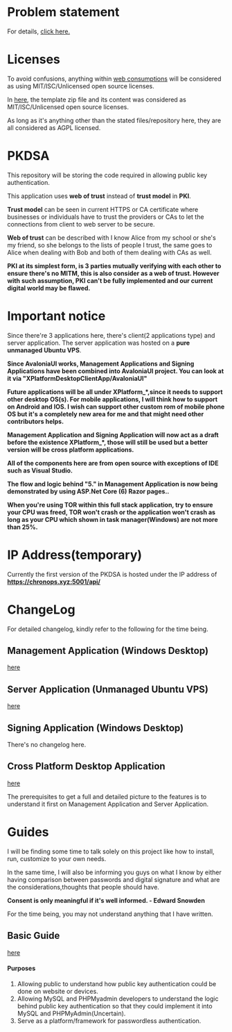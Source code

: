 # Problem statement
For details, [click here.](https://github.com/Chewhern/PKDSA/blob/main/Problem_Statement.md)

# Licenses
To avoid confusions, anything within [web consumptions](https://github.com/Chewhern/PKDSA/tree/main/Web%20consumption) will be considered as using MIT/ISC/Unlicensed open source licenses.

In [here](https://github.com/Chewhern/PKDSA/tree/main/XPlatformDesktop_ClientApp/AvaloniaUI/version%200.0.2), the template zip file and its content was considered as MIT/ISC/Unlicensed open source licenses.

As long as it's anything other than the stated files/repository here, they are all considered as AGPL licensed.

# PKDSA
This repository will be storing the code required in allowing public key authentication.

This application uses **web of trust** instead of **trust model** in **PKI**.

**Trust model** can be seen in current HTTPS or CA certificate where businesses or individuals have to trust the providers or CAs to let the connections from client to web server to be secure.

**Web of trust** can be described with I know Alice from my school or she's my friend, so she belongs to the lists of people I trust, the same goes to Alice when dealing with Bob and both of them dealing with CAs as well.

**PKI at its simplest form, is 3 parties mutually verifying with each other to ensure there's no MITM, this is also consider as a web of trust. However with such assumption, PKI can't be fully implemented and our current digital world may be flawed.**

# Important notice
Since there're 3 applications here, there's client(2 applications type) and server application. The server application was hosted on a **pure unmanaged Ubuntu VPS**.

**Since AvaloniaUI works, Management Applications and Signing Applications have been combined into AvaloniaUI project. You can look at it via "XPlatformDesktopClientApp/AvaloniaUI"**

**Future applications will be all under XPlatform_*,since it needs to support other desktop OS(s). For mobile applications, I will think how to support on Android
and IOS. I wish can support other custom rom of mobile phone OS but it's a completely new area for me and that might need other contributors helps.**

**Management Application and Signing Application will now act as a draft before the existence XPlatform_*, those will still be used but a better version will be cross platform applications.**

**All of the components here are from open source with exceptions of IDE such as Visual Studio.**

**The flow and logic behind "5." in Management Application is now being demonstrated by using ASP.Net Core (6) Razor pages..**

**When you're using TOR within this full stack application, try to ensure your CPU was freed, TOR won't crash or the application won't crash as long as your CPU
which shown in task manager(Windows) are not more than 25%.**

# IP Address(temporary)

Currently the first version of the PKDSA is hosted under the IP address of
**https://chronops.xyz:5001/api/**

# ChangeLog
For detailed changelog, kindly refer to the following for the time being.

## Management Application (Windows Desktop)
[here](https://github.com/Chewhern/PKDSA/tree/main/Management_Applications/Community/Windows/PKDSA_UMWinClient)

## Server Application (Unmanaged Ubuntu VPS)
[here](https://github.com/Chewhern/PKDSA/tree/main/Server_Application/Community/Ubuntu)

## Signing Application (Windows Desktop)
There's no changelog here.

## Cross Platform Desktop Application 
[here](https://github.com/Chewhern/PKDSA/tree/main/XPlatformDesktop_ClientApp/AvaloniaUI)

The prerequisites to get a full and detailed picture to the features is to understand it first on Management Application and Server Application.

# Guides

I will be finding some time to talk solely on this project like how to install, run, customize to your own needs.

In the same time, I will also be informing you guys on what I know by either having comparison between passwords and digital signature
and what are the considerations,thoughts that people should have.

**Consent is only meaningful if it's well informed. - Edward Snowden**

For the time being, you may not understand anything that I have written.

## Basic Guide
[here](https://github.com/Chewhern/PKDSA/blob/main/Guides/Basic.txt)

#### Purposes
1. Allowing public to understand how public key authentication could be done on website or devices.
2. Allowing MySQL and PHPMyadmin developers to understand the logic behind public key authentication so that they could implement it into MySQL and PHPMyAdmin(Uncertain).
3. Serve as a platform/framework for passwordless authentication.
